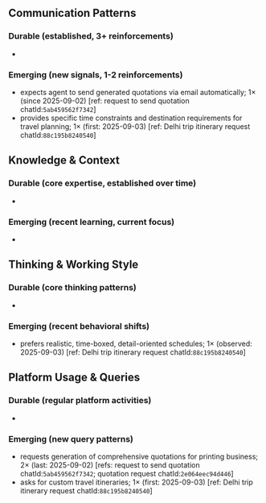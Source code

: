 ## Communication Patterns
### Durable (established, 3+ reinforcements)
- 

### Emerging (new signals, 1-2 reinforcements)
- expects agent to send generated quotations via email automatically; 1× (since 2025-09-02) [ref: request to send quotation chatId:`5ab459562f7342`]
- provides specific time constraints and destination requirements for travel planning; 1× (first: 2025-09-03) [ref: Delhi trip itinerary request chatId:`88c195b8240540`]

## Knowledge & Context
### Durable (core expertise, established over time)
- 

### Emerging (recent learning, current focus)
- 

## Thinking & Working Style
### Durable (core thinking patterns)
- 

### Emerging (recent behavioral shifts)
- prefers realistic, time-boxed, detail-oriented schedules; 1× (observed: 2025-09-03) [ref: Delhi trip itinerary request chatId:`88c195b8240540`]

## Platform Usage & Queries
### Durable (regular platform activities)
- 

### Emerging (new query patterns)
- requests generation of comprehensive quotations for printing business; 2× (last: 2025-09-02) [refs: request to send quotation chatId:`5ab459562f7342`; quotation request chatId:`2e064eec94d446`]
- asks for custom travel itineraries; 1× (first: 2025-09-03) [ref: Delhi trip itinerary request chatId:`88c195b8240540`]